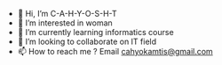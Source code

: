 - 👋 Hi, I’m C-A-H-Y-O-S-H-T
- 👀 I’m interested in woman
- 🌱 I’m currently learning informatics course
- 💞️ I’m looking to collaborate on IT field
- 📫 How to reach me ? Email cahyokamtis@gmail.com
